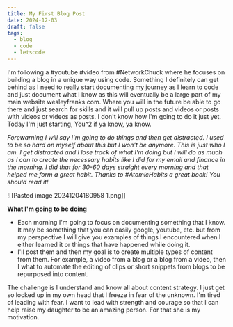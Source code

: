 ```yaml
---
title: My First Blog Post
date: 2024-12-03
draft: false
tags:
  - blog
  - code
  - letscode
---
```



I'm following a #youtube #video from #NetworkChuck where he focuses on building a blog in a unique way using code. Something I definitely can get behind as I need to really start documenting my journey as I learn to code and just document what I know as this will eventually be a large part of my main website wesleyfranks.com. Where you will in the future be able to go there and just search for skills and it will pull up posts and videos or posts with videos or videos as posts. I don't know how I'm going to do it just yet. Today I'm just starting, You^2 if ya know, ya know. 

*Forewarning I will say I'm going to do things and then get distracted. I used to be so hard on myself about this but I won't be anymore. This is just who I am. I get distracted and I lose track of what I'm doing but I will do as much as I can to create the necessary habits like I did for my email and finance in the morning. I did that for 30-60 days straight every morning and that helped me form a great habit. Thanks to #AtomicHabits a great book! You should read it!*

![[Pasted image 20241204180958 1.png]]

**What I'm going to be doing**

* Each morning I'm going to focus on documenting something that I know. It may be something that you can easily google, youtube, etc. but from my perspective I will give you examples of things I encountered when I either learned it or things that have happened while doing it. 
* I'll post them and then my goal is to create multiple types of content from them. For example, a video from a blog or a blog from a video, then I what to automate the editing of clips or short snippets from blogs to be repurposed into content. 

The challenge is I understand and know all about content strategy. I just get so locked up in my own head that I freeze in fear of the unknown. I'm tired of leading with fear. I want to lead with strength and courage so that I can help raise my daughter to be an amazing person. For that she is my motivation. 